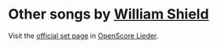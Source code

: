 
# Other songs by [William Shield](..)

Visit the [official set page] in [OpenScore Lieder].

[official set page]: https://musescore.com/openscore-lieder-corpus/sets/5105781
[OpenScore Lieder]: https://musescore.com/openscore-lieder-corpus
